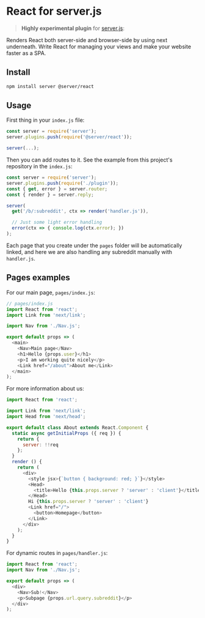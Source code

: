 # React for server.js

> **Highly experimental plugin** for [server.js](https://serverjs.io/):

Renders React both server-side and browser-side by using next underneath. Write React for managing your views and make your website faster as a SPA.


## Install

```bash
npm install server @server/react
```

## Usage

First thing in your `index.js` file:

```js
const server = require('server');
server.plugins.push(require('@server/react'));

server(...);
```

Then you can add routes to it. See the example from this project's repository in the `index.js`:

```js
const server = require('server');
server.plugins.push(require('./plugin'));
const { get, error } = server.router;
const { render } = server.reply;

server(
  get('/b/:subreddit', ctx => render('handler.js')),

  // Just some light error handling
  error(ctx => { console.log(ctx.error); })
);
```

Each page that you create under the `pages` folder will be automatically linked, and here we are also handling any subreddit manually with `handler.js`.

## Pages examples

For our main page, `pages/index.js`:

```js
// pages/index.js
import React from 'react';
import Link from 'next/link';

import Nav from './Nav.js';

export default props => (
  <main>
    <Nav>Main page</Nav>
    <h1>Hello {props.user}</h1>
    <p>I am working quite nicely</p>
    <Link href="/about">About me</Link>
  </main>
);
```

For more information about us:

```js
import React from 'react';

import Link from 'next/link';
import Head from 'next/head';

export default class About extends React.Component {
  static async getInitialProps ({ req }) {
    return {
      server: !!req
    };
  }
  render () {
    return (
      <div>
        <style jsx>{`button { background: red; }`}</style>
        <Head>
          <title>Hello {this.props.server ? 'server' : 'client'}</title>
        </Head>
        Hi {this.props.server ? 'server' : 'client'}
        <Link href="/">
          <button>Homepage</button>
        </Link>
      </div>
    );
  }
}
```

For dynamic routes in `pages/handler.js`:

```js
import React from 'react';
import Nav from './Nav.js';

export default props => (
  <div>
    <Nav>Sub!</Nav>
    <p>Subpage {props.url.query.subreddit}</p>
  </div>
);
```

